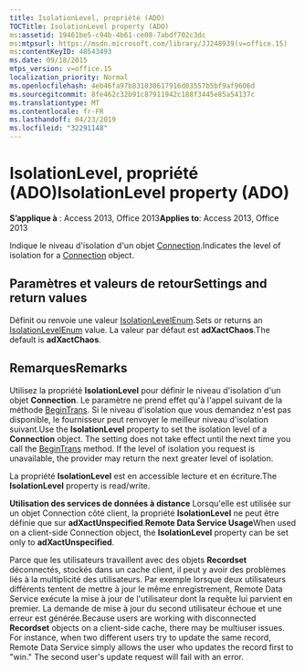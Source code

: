 ```yaml
---
title: IsolationLevel, propriété (ADO)
TOCTitle: IsolationLevel property (ADO)
ms:assetid: 19461be5-c94b-4b61-ce08-7abdf702c3dc
ms:mtpsurl: https://msdn.microsoft.com/library/JJ248939(v=office.15)
ms:contentKeyID: 48543493
ms.date: 09/18/2015
mtps_version: v=office.15
localization_priority: Normal
ms.openlocfilehash: 4eb46fa97b831030617916d03557b5bf9af9606d
ms.sourcegitcommit: 8fe462c32b91c87911942c188f3445e85a54137c
ms.translationtype: MT
ms.contentlocale: fr-FR
ms.lasthandoff: 04/23/2019
ms.locfileid: "32291148"
---
```

# <a name="isolationlevel-property-ado"></a><span data-ttu-id="c670b-102">IsolationLevel, propriété (ADO)</span><span class="sxs-lookup"><span data-stu-id="c670b-102">IsolationLevel property (ADO)</span></span>


<span data-ttu-id="c670b-103">**S’applique à** : Access 2013, Office 2013</span><span class="sxs-lookup"><span data-stu-id="c670b-103">**Applies to**: Access 2013, Office 2013</span></span>

<span data-ttu-id="c670b-104">Indique le niveau d'isolation d'un objet [Connection](connection-object-ado.md).</span><span class="sxs-lookup"><span data-stu-id="c670b-104">Indicates the level of isolation for a [Connection](connection-object-ado.md) object.</span></span>

## <a name="settings-and-return-values"></a><span data-ttu-id="c670b-105">Paramètres et valeurs de retour</span><span class="sxs-lookup"><span data-stu-id="c670b-105">Settings and return values</span></span>

<span data-ttu-id="c670b-106">Définit ou renvoie une valeur [IsolationLevelEnum](isolationlevelenum.md).</span><span class="sxs-lookup"><span data-stu-id="c670b-106">Sets or returns an [IsolationLevelEnum](isolationlevelenum.md) value.</span></span> <span data-ttu-id="c670b-107">La valeur par défaut est **adXactChaos**.</span><span class="sxs-lookup"><span data-stu-id="c670b-107">The default is **adXactChaos**.</span></span>

## <a name="remarks"></a><span data-ttu-id="c670b-108">Remarques</span><span class="sxs-lookup"><span data-stu-id="c670b-108">Remarks</span></span>

<span data-ttu-id="c670b-p102">Utilisez la propriété **IsolationLevel** pour définir le niveau d'isolation d'un objet **Connection**. Le paramètre ne prend effet qu'à l'appel suivant de la méthode [BeginTrans](begintrans-committrans-and-rollbacktrans-methods-ado.md). Si le niveau d'isolation que vous demandez n'est pas disponible, le fournisseur peut renvoyer le meilleur niveau d'isolation suivant.</span><span class="sxs-lookup"><span data-stu-id="c670b-p102">Use the **IsolationLevel** property to set the isolation level of a **Connection** object. The setting does not take effect until the next time you call the [BeginTrans](begintrans-committrans-and-rollbacktrans-methods-ado.md) method. If the level of isolation you request is unavailable, the provider may return the next greater level of isolation.</span></span>

<span data-ttu-id="c670b-112">La propriété **IsolationLevel** est en accessible lecture et en écriture.</span><span class="sxs-lookup"><span data-stu-id="c670b-112">The **IsolationLevel** property is read/write.</span></span>

<span data-ttu-id="c670b-113">**Utilisation des services de données à distance** Lorsqu'elle est utilisée sur un objet Connection côté client, la propriété **IsolationLevel** ne peut être définie que sur **adXactUnspecified**.</span><span class="sxs-lookup"><span data-stu-id="c670b-113">**Remote Data Service Usage**When used on a client-side Connection object, the **IsolationLevel** property can be set only to **adXactUnspecified**.</span></span>

<span data-ttu-id="c670b-p103">Parce que les utilisateurs travaillent avec des objets **Recordset** déconnectés, stockés dans un cache client, il peut y avoir des problèmes liés à la multiplicité des utilisateurs. Par exemple lorsque deux utilisateurs différents tentent de mettre à jour le même enregistrement, Remote Data Service exécute la mise à jour de l'utilisateur dont la requête lui parvient en premier. La demande de mise à jour du second utilisateur échoue et une erreur est générée.</span><span class="sxs-lookup"><span data-stu-id="c670b-p103">Because users are working with disconnected **Recordset** objects on a client-side cache, there may be multiuser issues. For instance, when two different users try to update the same record, Remote Data Service simply allows the user who updates the record first to "win." The second user's update request will fail with an error.</span></span>

